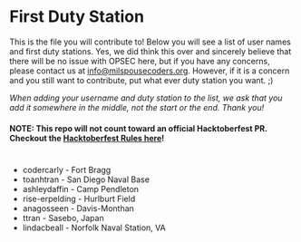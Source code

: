 # First Duty Station

This is the file you will contribute to! Below you will see a list of user names and first duty stations. Yes, we did think this over and sincerely believe that there will be no issue with OPSEC here, but if you have any concerns, please contact us at [info@milspousecoders.org](mailto:info@milspousecoders.org). However, if it is a concern and you still want to contribute, put what ever duty station you want. ;)

_When adding your username and duty station to the list, we ask that you add it somewhere in the middle, not the start or the end. Thank you!_

#### NOTE: This repo will not count toward an official Hacktoberfest PR. Checkout the [Hacktoberfest Rules here](https://hacktoberfest.digitalocean.com/details)! ####

#

-   codercarly - Fort Bragg
-   toanhtran - San Diego Naval Base
-   ashleydaffin - Camp Pendleton 
-   rise-erpelding - Hurlburt Field
-   anagosseen - Davis-Monthan
-   ttran - Sasebo, Japan
-   lindacbeall - Norfolk Naval Station, VA